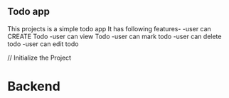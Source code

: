 ## Todo app
This projects is a simple todo app 
It has following features-
-user can CREATE Todo
-user can view Todo
-user can mark todo
-user can delete todo
-user  can edit todo

//  Initialize the Project
# Backend
